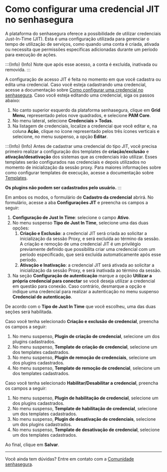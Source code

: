 # Como configurar uma credencial JIT no senhasegura

A plataforma do senhasegura oferece a possibilidade de utilizar credenciais Just-In-Time (JIT). Esta é uma configuração utilizada para gerenciar o tempo de utilização de serviços, como quando uma conta é criada, ativada ou necessita que permissões específicas adicionadas durante um período para execução de ações.

:::(Info) (Info)
Note que após esse acesso, a conta é excluída, inativada ou removida.
:::

A configuração de acesso JIT é feita no momento em que você cadastra ou edita uma credencial. Caso você esteja cadastrando uma credencial, acesse a documentação sobre [Como configurar uma credencial no senhasegura](https://docs.senhasegura.io/v3-33/docs/pt/pam-how-to-set-up-a-credential-in-senhasegura). Caso você esteja editando uma credencial, siga os passos abaixo:

1. No canto superior esquerdo da plataforma senhasegura, clique em **Grid Menu**, representado pelos nove quadrados, e selecione **PAM Core**.
2. No menu lateral, selecione **Credenciais > Todas**.
3. Na listagem de credenciais, localize a credencial que você editar e, na coluna **Ação**, clique no ícone representado pelos três ícones verticais e selecione, no menu suspenso, a opção **Editar**.

:::(Info) (Info)
Antes de cadastrar uma credencial do tipo JIT, você precisa primeiro realizar a configuração dos templates de **criação/exclusão** e **ativação/desativação** dos sistemas que as credenciais irão utilizar. Esses templates serão configurados nas credenciais e depois utilizados no momento de inicialização da sessão proxy. Para maiores informações sobre como configurar templates de execução, acesse a documentação sobre [Templates](https://docs.senhasegura.io/v3-33/docs/pt/executions-templates-home).

**Os plugins não podem ser cadastrados pelo usuário.**
:::

Em ambos os modos, o formulário de **Cadastro da credencial** abrirá. No formulário, acesse a aba **Configurações JIT** e preencha os campos a seguir:

1. **Configuração de Just In Time**: selecione o campo **Ativo**.
2. No menu suspenso **Tipo de Just In Time**, selecione uma das duas opções:
    1. **Criação e Exclusão**: a credencial JIT será criada ao solicitar a inicialização da sessão Proxy, e será excluída ao término da sessão. A criação e remoção de uma credencial JIT é um privilégio previamente definido que possibilita criar uma credencial com um período especificado, que será excluída automaticamente após esse período.
    2. **Ativação e Inativação**: a credencial JIT será ativada ao solicitar a inicialização da sessão Proxy, e será inativada ao término da sessão.
3. Na seção **Configuração de autenticação** marque a opção **Utilizar a própria credencial para conectar** se você deseja utilizar a credencial em questão para conexão. Caso contrário, desmarque a opção e indique uma credencial para realizar a autenticação no menu suspenso **Credencial de autenticação**.

De acordo com o **Tipo de Just In Time** que você escolheu, uma das duas seções será habilitada.

Caso você tenha selecionado **Criação e exclusão de credencial**, preencha os campos a seguir:

1. No menu suspenso, **Plugin de criação de credencial**, selecione um dos plugins cadastrados.
2. No menu suspenso, **Template de criação de credencial**, selecione um dos templates cadastrados.
3. No menu suspenso, **Plugin de remoção de credenciais**, selecione um dos plugins cadastrados.
4. No menu suspenso, **Template de remoção de credencial**, selecione um dos templates cadastrados.

Caso você tenha selecionado **Habilitar/Desabilitar a credencial**, preencha os campos a seguir:

1. No menu suspenso, **Plugin de habilitação de credencial**, selecione um dos plugins cadastrados.
2. No menu suspenso, **Template de habilitação de credencial**, selecione um dos templates cadastrados.
3. No menu suspenso, **Plugin de desativação de credenciais**, selecione um dos plugins cadastrados.
4. No menu suspenso, **Template de desativação de credencial**, selecione um dos templates cadastrados.

Ao final, clique em **Salvar**.

---

Você ainda tem dúvidas? Entre em contato com a [Comunidade senhasegura](https://community.senhasegura.io/).